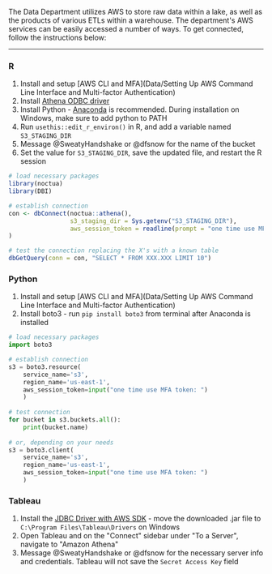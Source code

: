The Data Department utilizes AWS to store raw data within a lake, as well as the products of various ETLs within a warehouse. The department's AWS services can be easily accessed a number of ways. To get connected, follow the instructions below:

***

### R

1. Install and setup [AWS CLI and MFA](Data/Setting Up AWS Command Line Interface and Multi-factor Authentication)
2. Install [Athena ODBC driver](https://docs.aws.amazon.com/athena/latest/ug/connect-with-odbc.html)
3. Install Python - [Anaconda](https://www.anaconda.com/products/individual) is recommended. During installation on Windows, make sure to add python to PATH
4. Run `usethis::edit_r_environ()` in R, and add a variable named `S3_STAGING_DIR`
5. Message @SweatyHandshake or @dfsnow for the name of the bucket
6. Set the value for `S3_STAGING_DIR`, save the updated file, and restart the R session

```r
# load necessary packages
library(noctua)
library(DBI)

# establish connection
con <- dbConnect(noctua::athena(),
                 s3_staging_dir = Sys.getenv("S3_STAGING_DIR"),
                 aws_session_token = readline(prompt = "one time use MFA token: ")
)

# test the connection replacing the X's with a known table
dbGetQuery(conn = con, "SELECT * FROM XXX.XXX LIMIT 10")
```

### Python

1. Install and setup [AWS CLI and MFA](Data/Setting Up AWS Command Line Interface and Multi-factor Authentication)
2. Install boto3 - run `pip install boto3` from terminal after Anaconda is installed

```python
# load necessary packages
import boto3

# establish connection
s3 = boto3.resource(
    service_name='s3',
    region_name='us-east-1',
    aws_session_token=input("one time use MFA token: ")
    )
  
# test connection
for bucket in s3.buckets.all():
    print(bucket.name)
    
# or, depending on your needs
s3 = boto3.client(
    service_name='s3',
    region_name='us-east-1',
    aws_session_token=input("one time use MFA token: ")
    )
```

### Tableau

1. Install the [JDBC Driver with AWS SDK](https://docs.aws.amazon.com/athena/latest/ug/connect-with-jdbc.html) - move the downloaded .jar file to `C:\Program Files\Tableau\Drivers` on Windows
2. Open Tableau and on the "Connect" sidebar under "To a Server", navigate to "Amazon Athena"
3. Message @SweatyHandshake or @dfsnow for the necessary server info and credentials. Tableau will not save the `Secret Access Key` field
